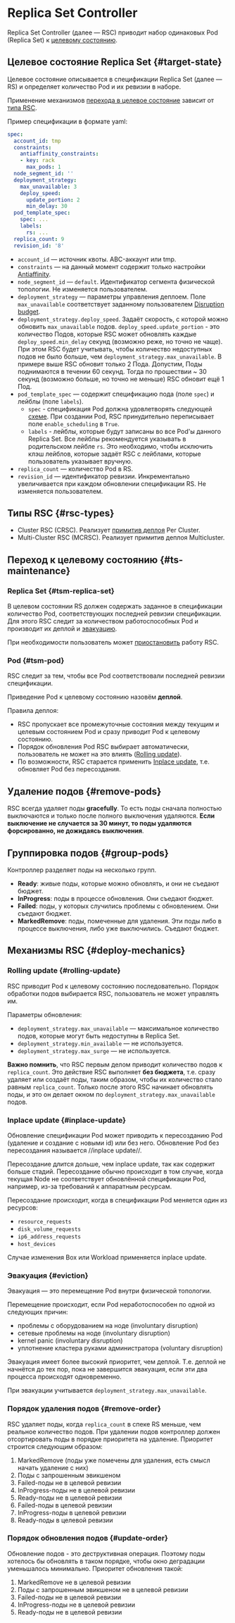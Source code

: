 # Replica Set Controller

Replica Set Controller (далее — RSC) приводит набор одинаковых Pod (Replica Set) к [целевому состоянию](#target-state).

##  Целевое состояние Replica Set {#target-state}

Целевое состояние описывается в спецификации Replica Set (далее — RS) и определяет количество Pod и их ревизии в наборе.

Применение механизмов [перехода в целевое состояние](#ts-maintenance) зависит от [типа RSC](#rsc-types).

Пример спецификации в формате yaml:

```yaml
spec:
  account_id: tmp
  constraints:
    antiaffinity_constraints:
    - key: rack
      max_pods: 1
  node_segment_id: ''
  deployment_strategy:
    max_unavailable: 3
    deploy_speed:
      update_portion: 2
      min_delay: 30
  pod_template_spec:
    spec: ...
    labels:
      rs: ...
  replica_count: 9
  revision_id: '8'
```

- `account_id` — источник квоты. ABC-аккаунт или tmp.
- `constraints` — на данный момент содержит только настройки [Antiaffinity](https://a.yandex-team.ru/arc/trunk/arcadia/yp/client/api/proto/data_model.proto?rev=6495329#L111).
- `node_segment_id` — `default`. Идентификатор сегмента физической топологии. Не изменяется пользователем.
- `deployment_strategy` —  параметры управления деплоем. Поле `max_unavailable` соответствует заданному пользователем [Disruption budget](../../../concepts/deploy-unit/deploy-primitives.md#disruption-budget).
- `deployment_strategy.deploy_speed`. Задаёт скорость, с которой можно обновить `max_unavailable` подов. `deploy_speed.update_portion` - это количество Подов, которые RSC может обновлять каждые `deploy_speed.min_delay` секунд (возможно реже, но точно не чаще). При этом RSC будет учитывать, чтобы количество недоступных подов не было больше, чем `deployment_strategy.max_unavailable`. В примере выше RSC обновит только 2 Пода. Допустим, Поды поднимаются в течении 60 секунд. Тогда по прошествии ~ 30 секунд (возможно больше, но точно не меньше) RSC обновит ещё 1 Под.
- `pod_template_spec` — содержит спецификацию пода (поле `spec`) и лейблы (поле `labels`).
  * `spec` - спецификация Pod должна удовлетворять следующей [схеме](https://a.yandex-team.ru/arc/trunk/arcadia/yp/client/api/proto/data_model.proto?rev=6495329#L950). При создании Pod,  RSC принудительно переписывает поле `enable_scheduling` в `True`.
  * `labels` - лейблы, которые будут записаны во все Pod'ы данного Replica Set. Все лейблы рекомендуется указывать в родительском лейбле `rs`. Это необходимо, чтобы исключить клэш лейблов, которые задаёт RSC с лейблами, которые пользователь указывает вручную.
- `replica_count` — количество Pod в RS.
- `revision_id` — идентификатор ревизии. Инкрементально увеличивается при каждом обновлении спецификации RS. Не изменяется пользователем.

##  Типы RSC {#rsc-types}

- Cluster RSC (CRSC). Реализует [примитив деплоя](../../../concepts/deploy-unit/deploy-primitives.md) Per Cluster.
- Multi-Cluster RSC (MCRSC). Реализует примитив деплоя Multicluster.

##  Переход к целевому состоянию {#ts-maintenance}

###  Replica Set {#tsm-replica-set}

В целевом состоянии RS должeн содержать заданное в спецификации количество Pod, соответствующих последней ревизии спецификации. Для этого RSC cледит за количеством работоспособных Pod и производит их деплой и [эвакуацию](#eviction).

При необходимости пользователь может [приостановить](../../../how-to/deploy-speed.md) работу RSC.

###  Pod {#tsm-pod}

RSC следит за тем, чтобы все Pod соответствовали последней ревизии спецификации.

Приведение Pod к целевому состоянию назовём **деплой**.

Правила деплоя:

- RSC пропускает все промежуточные состояния между текущим и целевым состоянием Pod и сразу приводит Pod  к целевому состоянию.
- Порядок обновления Pod RSC выбирает автоматически, пользователь не может на это влиять ([Rolling update](#rolling-update)).
- По возможности, RSC старается применить [Inplace update](#inplace-update), т.е. обновляет Pod без пересоздания.

## Удаление подов {#remove-pods}
RSC всегда удаляет поды **gracefully**. То есть поды сначала полностью выключаются и только после полного выключения удаляются. **Если выключение не случается за 30 минут, то поды удаляются форсированно, не дожидаясь выключения**.

## Группировка подов {#group-pods}
Контроллер разделяет поды на несколько групп.

* **Ready**: живые поды, которые можно обновлять, и они не съедают бюджет.
* **InProgress**: поды в процессе обновления. Они съедают бюджет.
* **Failed**: поды, у которых случились проблемы с обновлением. Они съедают бюджет.
* **MarkedRemove**: поды, помеченные для удаления. Эти поды либо в процессе выключения, либо уже выключились. Съедают бюджет.

##  Механизмы RSC {#deploy-mechanics}

###  Rolling update {#rolling-update}

RSC приводит Pod к целевому состоянию последовательно. Порядок обработки подов выбирается RSC, пользователь не может управлять им.

Параметры обновления:

- `deployment_strategy.max_unavailable` — максимальное количество подов, которые могут быть недоступны в Replica Set.
- `deployment_strategy.min_available` — не используется.
- `deployment_strategy.max_surge` — не используется.

**Важно помнить**, что RSC первым делом приводит количество подов к `replica_count`. Это действие RSC выполняет **без бюджета**, т.е. сразу удаляет или создаёт поды, таким образом, чтобы их количество стало равным `replica_count`. Только после этого RSC начинает обновлять поды, и это он делает окном по `deployment_strategy.max_unavailable` подов.

###  Inplace update {#inplace-update}

Обновление спецификации Pod может приводить к пересозданию Pod (удаление и создание с новыми id) или без него. Обновление Pod без пересоздания называется //inplace update//.

Пересоздание длится дольше, чем inplace update, так как содержит больше стадий. Пересоздание обычно происходит в том случае, когда текущая Node не соответствует обновлённой спецификации Pod, например, из-за требований к аппаратным ресурсам.

Пересоздание происходит, когда в спецификации Pod меняется один из ресурсов:

- `resource_requests`
- `disk_volume_requests`
- `ip6_address_requests`
- `host_devices`

Случае изменения Box или Workload применяется inplace update.


###  Эвакуация {#eviction}

Эвакуация — это перемещение Pod внутри физической топологии.

Перемещение происходит, если Pod неработоспособен по одной из следующих причин:

- проблемы с оборудованием на ноде (involuntary disruption)
- сетевые проблемы на ноде (involuntary disruption)
- kernel panic (involuntary disruption)
- уплотнение кластера руками администратора (voluntary disruption)

Эвакуация имеет более высокий приоритет, чем деплой. Т.е. деплой не начнётся до тех пор, пока не завершится эвакуация, если эти два процесса происходят одновременно.

При эвакуации учитывается `deployment_strategy.max_unavailable`.

### Порядок удаления подов {#remove-order}
RSC удаляет поды, когда `replica_count` в спеке RS меньше, чем реальное количество подов. При удалении подов контроллер должен отсортировать поды в порядке приоритета на удаление. Приоритет строится следующим образом:

1. MarkedRemove (поды уже помечены для удаления, есть смысл начать удаление с них)
2. Поды с запрошенным эвикшеном
3. Failed-поды не в целевой ревизии
4. InProgress-поды не в целевой ревизии
5. Ready-поды не в целевой ревизии
6. Failed-поды в целевой ревизии
7. InProgress-поды в целевой ревизии
8. Ready-поды в целевой ревизии

### Порядок обновления подов {#update-order}
Обновление подов - это деструктивная операция. Поэтому поды хотелось бы обновлять в таком порядке, чтобы окно деградации уменьшалось минимально. Приоритет обновления такой:

1. MarkedRemove не в целевой ревизии
2. Поды с запрошенным эвикшеном не в целевой ревизии
3. Failed-поды не в целевой ревизии
4. InProgress-поды не в целевой ревизии
5. Ready-поды не в целевой ревизии
